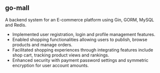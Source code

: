## go-mall
A backend system for an E-commerce platform using Gin, GORM, MySQL and Redis.

- Implemented user registration, login and profile management features.
- Enabled shopping functionalities allowing users to publish, browse products and manage orders.
- Facilitated shopping experiences through integrating features include shop cart, tracking product views and rankings.
- Enhanced security with payment password settings and symmetric encryption for user account amounts.